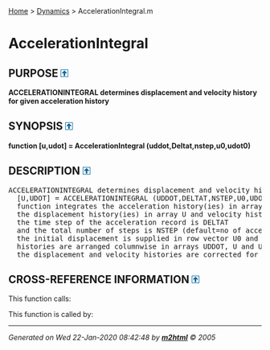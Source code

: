 <!DOCTYPE HTML PUBLIC "-//W3C//DTD HTML 4.01 Transitional//EN"
                "http://www.w3.org/TR/REC-html40/loose.dtd">
<html>

<body>
<a name="_top"></a>
<div><a href="../FEDEASLab.html">Home</a> &gt;  <a href="FEDEASLab.html">Dynamics</a> &gt; AccelerationIntegral.m</div>

<!--<table width="100%"><tr><td align="left"><a href="../FEDEASLab.html"><img alt="<" border="0" src="../left.png">&nbsp;Master index</a></td>
<td align="right"><a href="FEDEASLab.html">Index for Dynamics&nbsp;<img alt=">" border="0" src="../right.png"></a></td></tr></table>-->

<h1>AccelerationIntegral
</h1>

<h2><a name="_name"></a>PURPOSE <a href="#_top"><img alt="^" border="0" src="../up.png"></a></h2>
<div class="box"><strong>ACCELERATIONINTEGRAL determines displacement and velocity history for given acceleration history</strong></div>

<h2><a name="_synopsis"></a>SYNOPSIS <a href="#_top"><img alt="^" border="0" src="../up.png"></a></h2>
<div class="box"><strong>function [u,udot] = AccelerationIntegral (uddot,Deltat,nstep,u0,udot0) </strong></div>

<h2><a name="_description"></a>DESCRIPTION <a href="#_top"><img alt="^" border="0" src="../up.png"></a></h2>
<div class="fragment"><pre class="comment">ACCELERATIONINTEGRAL determines displacement and velocity history for given acceleration history 
  [U,UDOT] = ACCELERATIONINTEGRAL (UDDOT,DELTAT,NSTEP,U0,UDOT0)
  function integrates the acceleration history(ies) in array UDDOT to obtain
  the displacement history(ies) in array U and velocity history(ies) in array UDOT;
  the time step of the acceleration record is DELTAT
  and the total number of steps is NSTEP (default=no of acceleration values) 
  the initial displacement is supplied in row vector U0 and the initial velocity in row vector UDOT0 (default=0);
  histories are arranged columnwise in arrays UDDOT, U and UDOT (column no=history no);
  the displacement and velocity histories are corrected for zero end values</pre></div>

<!-- crossreference -->
<h2><a name="_cross"></a>CROSS-REFERENCE INFORMATION <a href="#_top"><img alt="^" border="0" src="../up.png"></a></h2>
This function calls:
<ul style="list-style-image:url(../matlabicon.gif)">
</ul>
This function is called by:
<ul style="list-style-image:url(../matlabicon.gif)">
</ul>
<!-- crossreference -->


<hr><address>Generated on Wed 22-Jan-2020 08:42:48 by <strong><a href="http://www.artefact.tk/software/matlab/m2html/" title="Matlab Documentation in HTML">m2html</a></strong> &copy; 2005</address>
</body>
</html>
